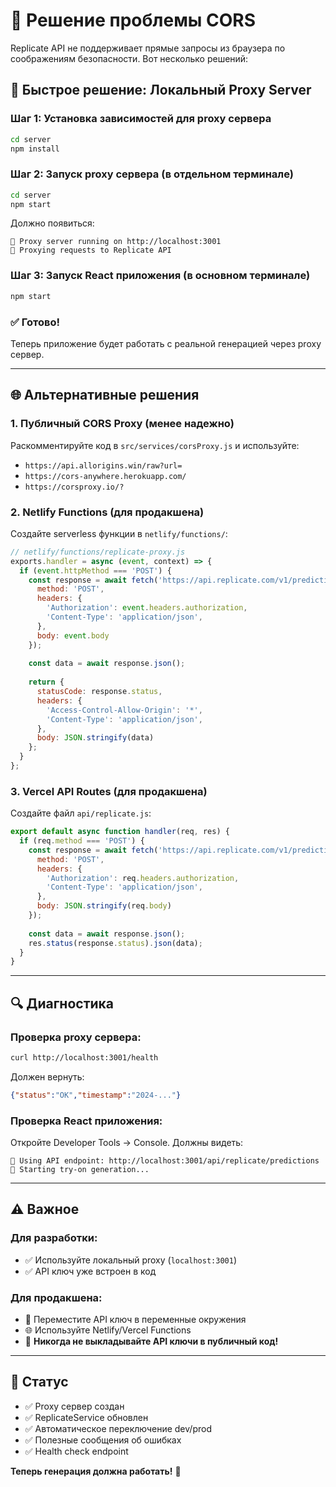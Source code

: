 # 🔧 Решение проблемы CORS

Replicate API не поддерживает прямые запросы из браузера по соображениям безопасности. Вот несколько решений:

## 🚀 Быстрое решение: Локальный Proxy Server

### Шаг 1: Установка зависимостей для proxy сервера
```bash
cd server
npm install
```

### Шаг 2: Запуск proxy сервера (в отдельном терминале)
```bash
cd server
npm start
```

Должно появиться:
```
🚀 Proxy server running on http://localhost:3001
📡 Proxying requests to Replicate API
```

### Шаг 3: Запуск React приложения (в основном терминале)
```bash
npm start
```

### ✅ Готово!
Теперь приложение будет работать с реальной генерацией через proxy сервер.

---

## 🌐 Альтернативные решения

### 1. Публичный CORS Proxy (менее надежно)
Раскомментируйте код в `src/services/corsProxy.js` и используйте:
- `https://api.allorigins.win/raw?url=`
- `https://cors-anywhere.herokuapp.com/`
- `https://corsproxy.io/?`

### 2. Netlify Functions (для продакшена)
Создайте serverless функции в `netlify/functions/`:

```javascript
// netlify/functions/replicate-proxy.js
exports.handler = async (event, context) => {
  if (event.httpMethod === 'POST') {
    const response = await fetch('https://api.replicate.com/v1/predictions', {
      method: 'POST',
      headers: {
        'Authorization': event.headers.authorization,
        'Content-Type': 'application/json',
      },
      body: event.body
    });
    
    const data = await response.json();
    
    return {
      statusCode: response.status,
      headers: {
        'Access-Control-Allow-Origin': '*',
        'Content-Type': 'application/json',
      },
      body: JSON.stringify(data)
    };
  }
};
```

### 3. Vercel API Routes (для продакшена)
Создайте файл `api/replicate.js`:

```javascript
export default async function handler(req, res) {
  if (req.method === 'POST') {
    const response = await fetch('https://api.replicate.com/v1/predictions', {
      method: 'POST',
      headers: {
        'Authorization': req.headers.authorization,
        'Content-Type': 'application/json',
      },
      body: JSON.stringify(req.body)
    });
    
    const data = await response.json();
    res.status(response.status).json(data);
  }
}
```

---

## 🔍 Диагностика

### Проверка proxy сервера:
```bash
curl http://localhost:3001/health
```

Должен вернуть:
```json
{"status":"OK","timestamp":"2024-..."}
```

### Проверка React приложения:
Откройте Developer Tools → Console. Должны видеть:
```
📡 Using API endpoint: http://localhost:3001/api/replicate/predictions
🚀 Starting try-on generation...
```

---

## ⚠️ Важное

### Для разработки:
- ✅ Используйте локальный proxy (`localhost:3001`)
- ✅ API ключ уже встроен в код

### Для продакшена:
- 🔐 Переместите API ключ в переменные окружения
- 🌐 Используйте Netlify/Vercel Functions
- 🚫 **Никогда не выкладывайте API ключи в публичный код!**

---

## 🚀 Статус

- ✅ Proxy сервер создан
- ✅ ReplicateService обновлен
- ✅ Автоматическое переключение dev/prod
- ✅ Полезные сообщения об ошибках
- ✅ Health check endpoint

**Теперь генерация должна работать!** 🎉 